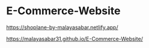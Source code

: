 # E-Commerce-Website

https://shoplane-by-malayasabar.netlify.app/


https://malayasabar31.github.io/E-Commerce-Website/
